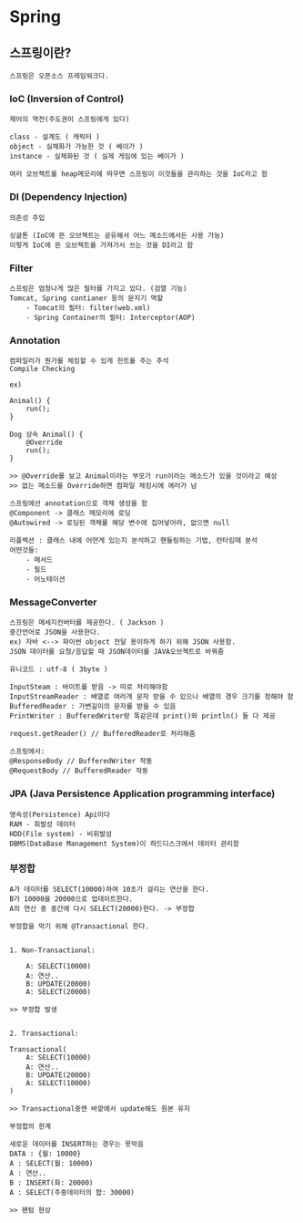 # Spring

## 스프링이란?
    스프링은 오픈소스 프레임워크다.

### IoC (Inversion of Control)    
    제어의 역전(주도권이 스프링에게 있다)
    
    class - 설계도 ( 캐릭터 )
    object - 실체화가 가능한 것 ( 베이가 )
    instance - 실체화된 것 ( 실제 게임에 있는 베이가 )

    여러 오브젝트를 heap메모리에 띄우면 스프링이 이것들을 관리하는 것을 IoC라고 함

### DI (Dependency Injection)
    의존성 주입
    
    싱글톤 (IoC에 뜬 오브젝트는 공유해서 어느 메소드에서든 사용 가능)
    이렇게 IoC에 뜬 오브젝트를 가져가서 쓰는 것을 DI라고 함

### Filter
    스프링은 엄청나게 많은 필터를 가지고 있다. (검열 기능)
    Tomcat, Spring contianer 등의 문지기 역할
        - Tomcat의 필터: filter(web.xml)
        - Spring Container의 필터: Interceptor(AOP) 
    

### Annotation
    컴파일러가 뭔가를 체킹할 수 있게 힌트를 주는 주석
    Compile Checking

    ex)

    Animal() {
        run();
    }

    Dog 상속 Animal() {
        @Override
        run();
    }
    
    >> @Override를 보고 Animal이라는 부모가 run이라는 메소드가 있을 것이라고 예상
    >> 없는 메소드를 Override하면 컴파일 체킹시에 에러가 남

    스프링에선 annotation으로 객체 생성을 함
    @Component -> 클래스 메모리에 로딩
    @Autowired -> 로딩된 객체를 해당 변수에 집어넣어라, 없으면 null

    리플렉션 : 클래스 내에 어떤게 있는지 분석하고 핸들링하는 기법, 런타임때 분석
    어떤것들:
        - 메서드
        - 필드
        - 어노테이션

### MessageConverter
    스프링은 메세지컨버터를 제공한다. ( Jackson )
    중간언어로 JSON을 사용한다.
    ex) 자바 <--> 파이썬 object 전달 용이하게 하기 위해 JSON 사용함. 
    JSON 데이터를 요청/응답할 때 JSON데이터를 JAVA오브젝트로 바꿔줌

    유니코드 : utf-8 ( 3byte )

    InputSteam : 바이트를 받음 -> 따로 처리해야함
    InputStreamReader : 배열로 여러개 문자 받을 수 있으나 배열의 경우 크기를 정해야 함
    BufferedReader : 가변길이의 문자를 받을 수 있음
    PrintWriter : BufferedWriter랑 똑같은데 print()와 println() 둘 다 제공

    request.getReader() // BufferedReader로 처리해줌
    
    스프링에서:
    @ResponseBody // BufferedWriter 작동
    @RequestBody // BufferedReader 작동

### JPA (Java Persistence Application programming interface)
    영속성(Persistence) Api이다
    RAM - 휘발성 데이터
    HDD(File system) - 비휘발성
    DBMS(DataBase Management System)이 하드디스크에서 데이터 관리함
    

### 부정합
    A가 데이터를 SELECT(10000)하여 10초가 걸리는 연산을 한다.
    B가 10000을 20000으로 업데이트한다.
    A의 연산 중 중간에 다시 SELECT(20000)한다. -> 부정합

    부정합을 막기 위해 @Transactional 한다.
    

    1. Non-Transactional:

        A: SELECT(10000)
        A: 연산.. 
        B: UPDATE(20000)
        A: SELECT(20000) 

    >> 부정합 발생
    

    2. Transactional:

    Transactional(
        A: SELECT(10000)
        A: 연산.. 
        B: UPDATE(20000)
        A: SELECT(10000) 
    )

    >> Transactional중엔 바깥에서 update해도 원본 유지

    부정합의 한계

    새로운 데이터를 INSERT하는 경우는 못막음
    DATA : {월: 10000}
    A : SELECT(월: 10000)
    A : 연산.. 
    B : INSERT(화: 20000)
    A : SELECT(주중데이터의 합: 30000)

    >> 팬텀 현상